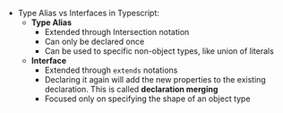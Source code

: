 - Type Alias vs Interfaces in Typescript:
	- **Type Alias**
		- Extended through Intersection notation
		- Can only be declared once
		- Can be used to specific non-object types, like union of literals
	- **Interface**
		- Extended through `extends` notations
		- Declaring it again will add the new properties to the existing declaration. This is called **declaration merging**
		- Focused only on specifying the shape of an object type